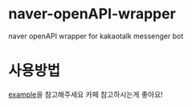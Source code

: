 # naver-openAPI-wrapper
naver openAPI wrapper for kakaotalk messenger bot

# 사용방법
[example](https://github.com/bmcyver/naver-openAPI-wrapper/blob/main/example)을 참고해주세요
카페 참고하시는게 좋아요!
